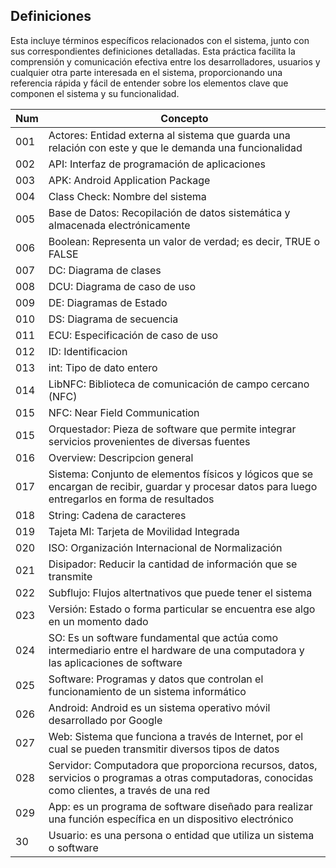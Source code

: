 ## Definiciones
Esta incluye términos específicos relacionados con el sistema, junto con sus correspondientes definiciones detalladas. Esta práctica facilita la comprensión y comunicación efectiva entre los desarrolladores, usuarios y cualquier otra parte interesada en el sistema, proporcionando una referencia rápida y fácil de entender sobre los elementos clave que componen el sistema y su funcionalidad.

| Num |  Concepto  |
|-----| ------------- |
|001| Actores: Entidad externa al sistema que guarda una relación con este y que le demanda una funcionalidad |
|002| API: Interfaz de programación de aplicaciones  |
|003| APK: Android Application Package  |
|004| Class Check: Nombre del sistema |
|005| Base de Datos: Recopilación de datos sistemática y almacenada electrónicamente|
|006| Boolean: Representa un valor de verdad; es decir, TRUE o FALSE |
|007| DC: Diagrama de clases |
|008| DCU: Diagrama de caso de uso | 
|009| DE: Diagramas de Estado |
|010| DS: Diagrama de secuencia |
|011| ECU: Especificación de caso de uso |
|012| ID: Identificacion |
|013| int: Tipo de dato entero |
|014| LibNFC: Biblioteca de comunicación de campo cercano (NFC) |
|015| NFC: Near Field Communication |
|015| Orquestador: Pieza de software que permite integrar servicios provenientes de diversas fuentes |
|016| Overview: Descripcion general |
|017| Sistema: Conjunto de elementos físicos y lógicos que se encargan de recibir, guardar y procesar datos para luego entregarlos en forma de resultados |
|018| String: Cadena de caracteres |
|019| Tajeta MI: Tarjeta de Movilidad Integrada |
|020| ISO: Organización Internacional de Normalización |
|021| Disipador:  Reducir la cantidad de información que se transmite |
|022| Subflujo:  Flujos altertnativos que puede tener el sistema |
|023| Versión: Estado o forma particular se encuentra ese algo en un momento dado |
|024| SO: Es un software fundamental que actúa como intermediario entre el hardware de una computadora y las aplicaciones de software|
|025| Software: Programas y datos que controlan el funcionamiento de un sistema informático|
|026| Android: Android es un sistema operativo móvil desarrollado por Google|
|027| Web: Sistema que funciona a través de Internet, por el cual se pueden transmitir diversos tipos de datos|
|028| Servidor: Computadora que proporciona recursos, datos, servicios o programas a otras computadoras, conocidas como clientes, a través de una red|
|029| App: es un programa de software diseñado para realizar una función específica en un dispositivo electrónico|
|30| Usuario: es una persona o entidad que utiliza un sistema o software|
